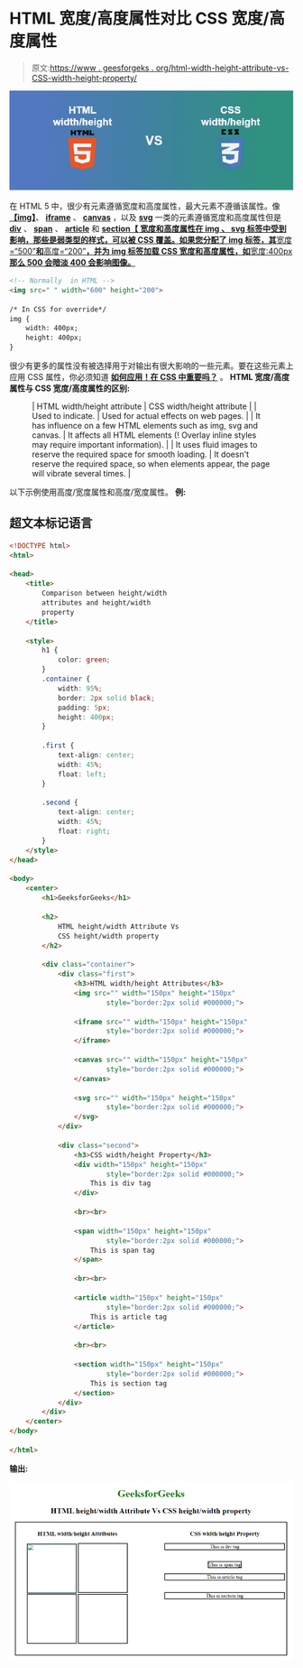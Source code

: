 # HTML 宽度/高度属性对比 CSS 宽度/高度属性

> 原文:[https://www . geesforgeks . org/html-width-height-attribute-vs-CSS-width-height-property/](https://www.geeksforgeeks.org/html-width-height-attribute-vs-css-width-height-property/)

![](img/06576a56e626c7bc08ba5e3d5fcf9ed4.png)

在 HTML 5 中，很少有元素遵循宽度和高度属性，最大元素不遵循该属性。像[**【img】**](https://www.geeksforgeeks.org/html-images/)、 [**iframe**](https://www.geeksforgeeks.org/html-iframes/) 、 [**canvas**](https://www.geeksforgeeks.org/html-canvas-basics/) ，以及 [**svg**](https://www.geeksforgeeks.org/html-svg-basics/) 一类的元素遵循宽度和高度属性但是 [**div**](https://www.geeksforgeeks.org/div-tag-html/) 、 [**span**](https://www.geeksforgeeks.org/span-tag-html/) 、 [**article**](https://www.geeksforgeeks.org/html5-article-tag/) 和 [**section【
宽度和高度属性在 **img** 、 **svg** 标签中受到影响，那些是弱类型的样式，可以被 CSS 覆盖。如果您分配了 **img** 标签，其**宽度=“500”**和**高度=“200”**，并为 **img** 标签加载 CSS 宽度和高度属性，如**宽度:400px**那么 500 会暗淡 400 会影响图像。**](https://www.geeksforgeeks.org/html-section-tag/) 

```html
<!-- Normally  in HTML -->
<img src=" " width="600" height="200">

/* In CSS for override*/
img {
    width: 400px;
    height: 400px;
}
```

很少有更多的属性没有被选择用于对输出有很大影响的一些元素。要在这些元素上应用 CSS 属性，你必须知道 [**如何应用！在 CSS 中重要吗？**](https://www.geeksforgeeks.org/how-to-apply-important-in-css/) 。
**HTML 宽度/高度属性与 CSS 宽度/高度属性的区别:**

<figure class="table">

| HTML width/height attribute | CSS width/height attribute |
| Used to indicate. | Used for actual effects on web pages. |
| It has influence on a few HTML elements such as img, svg and canvas. | It affects all HTML elements (! Overlay inline styles may require important information). |
| It uses fluid images to reserve the required space for smooth loading. | It doesn't reserve the required space, so when elements appear, the page will vibrate several times. |

</figure>

以下示例使用高度/宽度属性和高度/宽度属性。
**例:**

## 超文本标记语言

```html
<!DOCTYPE html>
<html>

<head>
    <title>
        Comparison between height/width
        attributes and height/width
        property
    </title>

    <style>
        h1 {
            color: green;
        }
        .container {
            width: 95%;
            border: 2px solid black;
            padding: 5px;
            height: 400px;
        }

        .first {
            text-align: center;
            width: 45%;
            float: left;
        }

        .second {
            text-align: center;
            width: 45%;
            float: right;
        }
    </style>
</head>

<body>
    <center>
        <h1>GeeksforGeeks</h1>

        <h2>
            HTML height/width Attribute Vs
            CSS height/width property
        </h2>

        <div class="container">
            <div class="first">
                <h3>HTML width/height Attributes</h3>
                <img src="" width="150px" height="150px"
                        style="border:2px solid #000000;">

                <iframe src="" width="150px" height="150px"
                        style="border:2px solid #000000;">
                </iframe>

                <canvas src="" width="150px" height="150px"
                        style="border:2px solid #000000;">
                </canvas>

                <svg src="" width="150px" height="150px"
                        style="border:2px solid #000000;">
                </svg>
            </div>

            <div class="second">
                <h3>CSS width/height Property</h3>
                <div width="150px" height="150px"
                        style="border:2px solid #000000;">
                    This is div tag
                </div>

                <br><br>

                <span width="150px" height="150px"
                        style="border:2px solid #000000;">
                    This is span tag
                </span>

                <br><br>

                <article width="150px" height="150px"
                        style="border:2px solid #000000;">
                    This is article tag
                </article>

                <br><br>

                <section width="150px" height="150px"
                        style="border:2px solid #000000;">
                    This is section tag
                </section>
            </div>
        </div>
    </center>
</body>

</html>
```

**输出:**

![](img/81c5c82588ef85ee516efac99c35860b.png)